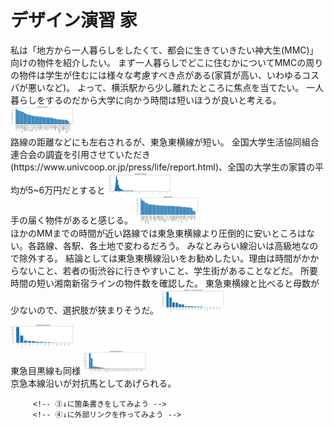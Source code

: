 <!DOCTYPE html>
<html lang="jp
<head>
    <!-- ⑥↓タイトルを変えてみよう -->
    <title>デザイン演習 </title>
    <!-- ⑤スタイルシートの設定をしよう -->
    <body style=background:linear-gradient></body>
    <!-- h1.htmlからある行をコピペしてくればOK -->
</head><link rel="stylesheet" href="./css/style.css">
<body>
    <h1>デザイン演習 家</h1>
    <!-- 塊ごとにdivタグで区切るようにしましょう。 -->
    <div>
        私は「地方から一人暮らしをしたくて、都会に生きていきたい神大生(MMC)」向けの物件を紹介したい。
        まず一人暮らしでどこに住むかについてMMCの周りの物件は学生が住むには様々な考慮すべき点がある(家賃が高い、いわゆるコスパが悪いなど)。
よって、横浜駅から少し離れたところに焦点を当てたい。
一人暮らしをするのだから大学に向かう時間は短いほうが良いと考える。
<img src="./images/路線別の平均MMまで.png" width="20%"></img><br> 
   路線の距離などにも左右されるが、東急東横線が短い。
   全国大学生活協同組合連合会の調査を引用させていただき(https://www.univcoop.or.jp/press/life/report.html)、全国の大学生の家賃の平均が5~6万円だとすると
   <img src="./images/東急東横線の家賃別物件数.png" width="20%"></img><br> 
手の届く物件があると感じる。
<img src="./images/路線別の平均家賃.png" width="20%"></img><br> 
ほかのMMまでの時間が近い路線では東急東横線より圧倒的に安いところはない。各路線、各駅、各土地で変わるだろう。
みなとみらい線沿いは高級地なので除外する。
結論としては東急東横線沿いをお勧めしたい。理由は時間がかからないこと、若者の街渋谷に行きやすいこと、学生街があることなどだ。
所要時間の短い湘南新宿ラインの物件数を確認した。
東急東横線と比べると母数が少ないので、選択肢が狭まりそうだ。
<img src="./images/湘南新宿ライン宇須の間取り別物件数.png" width="20%"></img><br> 

<img src="./images/東急目黒線の間取り別物件数.png" width="20%"></img><br> 
東急目黒線も同様
<img src="./images/京急本線の間取り別物件数.png" width="20%"></img><br> 
京急本線沿いが対抗馬としてあげられる。
<!-- ①↓に文字を書いてみよう -->
 <div>
    


  


<!-- ②↓に画像（imagesフォルダにあるtest.png）を挿入してみよう -->

         <!-- ③↓に箇条書きをしてみよう -->
         <!-- ④↓に外部リンクを作ってみよう -->
         